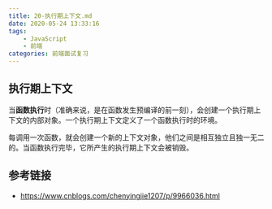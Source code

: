 ```yaml
---
title: 20-执行期上下文.md
date: 2020-05-24 13:33:16
tags: 
    - JavaScript
    - 前端
categories: 前端面试复习
---
```


## 执行期上下文

当**函数执行**时（准确来说，是在函数发生预编译的前一刻），会创建一个执行期上下文的内部对象。一个执行期上下文定义了一个函数执行时的环境。

每调用一次函数，就会创建一个新的上下文对象，他们之间是相互独立且独一无二的。当函数执行完毕，它所产生的执行期上下文会被销毁。



## 参考链接

- <https://www.cnblogs.com/chenyingjie1207/p/9966036.html>


